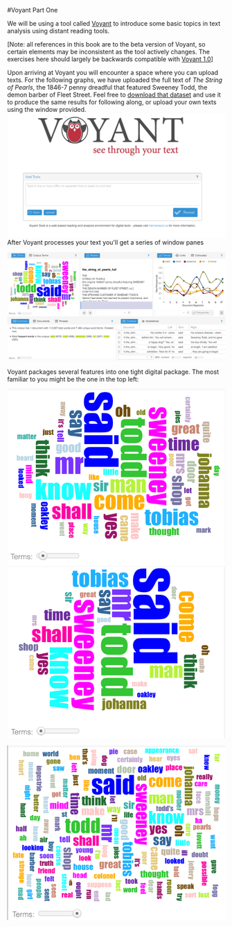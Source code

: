 #Voyant Part One

We will be using a tool called [Voyant](http://beta.voyant-tools.org/) to introduce some basic topics in text analysis using distant reading tools. 

[Note: all references in this book are to the beta version of Voyant, so certain elements may be inconsistent as the tool actively changes. The exercises here should largely be backwards compatible with [Voyant 1.0](http://voyant-tools.org/)]

Upon arriving at Voyant you will encounter a space where you can upload texts. For the following graphs, we have uploaded the full text of *The String of Pearls*, the 1846-7 penny dreadful that featured Sweeney Todd, the demon barber of Fleet Street. Feel free to [download that dataset](/assets/the_string_of_pearls_full.txt) and use it to produce the same results for following along, or upload your own texts using the window provided. ![Voyant splash page and text uploader](/assets/voyant_splash_page.png)
After Voyant processes your text you'll get a series of window panes

![default view of string of pearls in voyant](/assets/voyant_overview.png)

Voyant packages several features into one tight digital package. The most familiar to you might be the one in the top left:

![voyant default wordcloud of string of pearls](/assets/voyant_word_cloud_default.png)
![voyant world cloud sparse](/assets/voyant_word_cloud_sparse.png)

![voyant word clouse dense](/assets/voyant_word_cloud_dense.png)